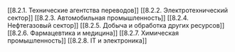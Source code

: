 [[8.2.1. Технические агентства переводов]]
[[8.2.2. Электротехнический сектор]]
[[8.2.3. Автомобильная промышленность]]
[[8.2.4. Нефтегазовый сектор]]
[[8.2.5. Добыча и обработка других ресурсов]]
[[8.2.6. Фармацевтика и медицина]]
[[8.2.7. Химическая промышленность]]
[[8.2.8. IT и электроника]]
